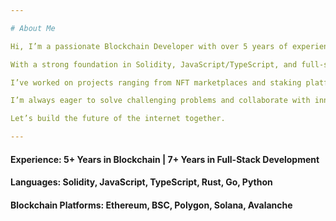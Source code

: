 ```yaml
---

# About Me

Hi, I’m a passionate Blockchain Developer with over 5 years of experience building decentralized applications (dApps), smart contracts, and Web3 integrations across Ethereum, Polygon, BSC, and more.

With a strong foundation in Solidity, JavaScript/TypeScript, and full-stack development, I specialize in creating secure, efficient, and scalable blockchain solutions — from token contracts and NFT platforms to complex DeFi systems and DAO infrastructures.

I’ve worked on projects ranging from NFT marketplaces and staking platforms to cross-chain token bridges and play-to-earn games. My approach combines technical excellence with a deep understanding of blockchain ecosystems and user experience.

I’m always eager to solve challenging problems and collaborate with innovative teams. Whether you're launching a Web3 startup, need to audit a smart contract, or want to integrate crypto payments into your app — I'm here to help.

Let’s build the future of the internet together.

---
```


#### Experience: 5+ Years in Blockchain | 7+ Years in Full-Stack Development

#### Languages: Solidity, JavaScript, TypeScript, Rust, Go, Python

#### Blockchain Platforms: Ethereum, BSC, Polygon, Solana, Avalanche
